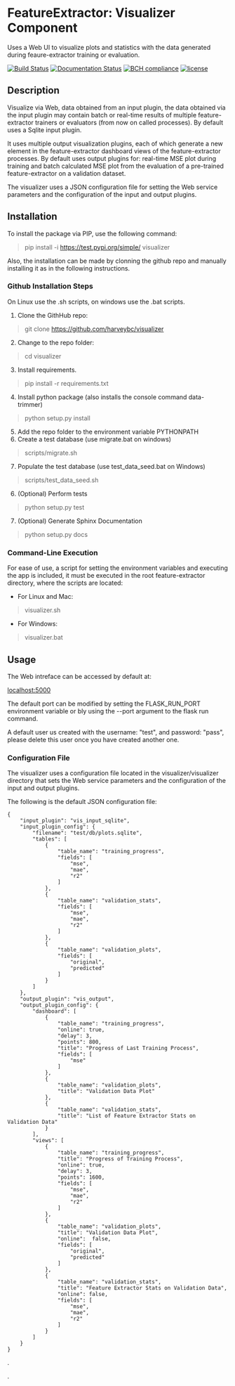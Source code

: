 # FeatureExtractor: Visualizer Component

Uses a Web UI to visualize plots and statistics with the data generated during feaure-extractor training or evaluation.

[![Build Status](https://travis-ci.org/harveybc/visualizer.svg?branch=master)](https://travis-ci.org/harveybc/visualizer)
[![Documentation Status](https://readthedocs.org/projects/docs/badge/?version=latest)](https://harveybc-visualizer.readthedocs.io/en/latest/)
[![BCH compliance](https://bettercodehub.com/edge/badge/harveybc/visualizer?branch=master)](https://bettercodehub.com/)
[![license](https://img.shields.io/github/license/mashape/apistatus.svg?maxAge=2592000)](https://github.com/harveybc/visualizer/blob/master/LICENSE)

## Description

Visualize via Web, data obtained from an input plugin, the data obtained via the input plugin may contain batch or real-time results of multiple feature-extractor trainers or evaluators (from now on called processes).  By default uses a Sqlite input plugin.  

It uses multiple output visualization plugins, each of which generate a new element in the feature-extractor dashboard views of the feature-extractor processes.  By default uses output plugins for: real-time MSE plot during training and batch calculated MSE plot from the evaluation of a pre-trained feature-extractor on a validation dataset. 

The visualizer uses a JSON configuration file for setting the Web service parameters and the configuration of the input and output plugins.

## Installation

To install the package via PIP, use the following command:

> pip install -i https://test.pypi.org/simple/ visualizer

Also, the installation can be made by clonning the github repo and manually installing it as in the following instructions.

### Github Installation Steps
On Linux use the .sh scripts, on windows use the .bat scripts.

1. Clone the GithHub repo:   
> git clone https://github.com/harveybc/visualizer
2. Change to the repo folder:
> cd visualizer
3. Install requirements.
> pip install -r requirements.txt
4. Install python package (also installs the console command data-trimmer)
> python setup.py install
5. Add the repo folder to the environment variable PYTHONPATH
6. Create a test database (use migrate.bat on windows)
> scripts/migrate.sh
7. Populate the test database (use test_data_seed.bat on Windows)
> scripts/test_data_seed.sh
6. (Optional) Perform tests
> python setup.py test
7. (Optional) Generate Sphinx Documentation
> python setup.py docs


### Command-Line Execution

For ease of use, a script for setting the environment variables and executing the app is included, it must be executed in the root feature-extractor directory, where the scripts are located:

* For Linux and Mac:

> visualizer.sh

* For Windows:

> visualizer.bat

## Usage

The Web intreface can be accessed by default at:

[localhost:5000](localhost:5000)

The default port can be modified by setting the FLASK_RUN_PORT environment variable or bly using the --port argument to the flask run command.

A default user us created with the username: "test", and password: "pass", please delete this user once you have created another one.

### Configuration File

The visualizer uses a configuration file located in the visualizer/visualizer directory that sets the Web service parameters and the configuration of the input and output plugins.

The following is the default JSON configuration file:


```
{
    "input_plugin": "vis_input_sqlite",
    "input_plugin_config": {
        "filename": "test/db/plots.sqlite",
        "tables": [
            {
                "table_name": "training_progress",
                "fields": [
                    "mse",
                    "mae",
                    "r2"
                ]
            },
            {
                "table_name": "validation_stats",
                "fields": [
                    "mse",
                    "mae",
                    "r2"
                ]
            },
            {
                "table_name": "validation_plots",
                "fields": [
                    "original",
                    "predicted"
                ]
            }
        ]
    },
    "output_plugin": "vis_output",
    "output_plugin_config": {
        "dashboard": [
            {
                "table_name": "training_progress",
                "online": true,
                "delay": 3,
                "points": 800,
                "title": "Progress of Last Training Process",
                "fields": [
                    "mse"
                ]
            },
            {
                "table_name": "validation_plots",
                "title": "Validation Data Plot"
            },
            {
                "table_name": "validation_stats",
                "title": "List of Feature Extractor Stats on Validation Data"
            }
        ],
        "views": [
            {
                "table_name": "training_progress",
                "title": "Progress of Training Process",
                "online": true,
                "delay": 3,
                "points": 1600,
                "fields": [
                    "mse",
                    "mae",
                    "r2"
                ]
            },
            {
                "table_name": "validation_plots",
                "title": "Validation Data Plot",
                "online":  false,
                "fields": [
                    "original",
                    "predicted"
                ]
            },
            {
                "table_name": "validation_stats",
                "title": "Feature Extractor Stats on Validation Data",
                "online": false,
                "fields": [
                    "mse",
                    "mae",
                    "r2"
                ]
            }
        ]
    }
}
```




.






.